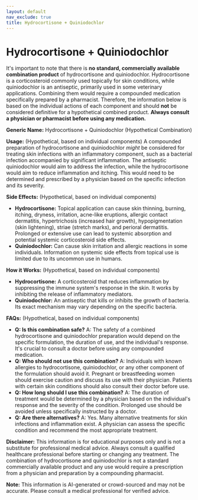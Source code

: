 ```yaml
---
layout: default
nav_exclude: true
title: Hydrocortisone + Quiniodochlor
---
```


# Hydrocortisone + Quiniodochlor

It's important to note that there is **no standard, commercially available combination product** of hydrocortisone and quiniodochlor.  Hydrocortisone is a corticosteroid commonly used topically for skin conditions, while quiniodochlor is an antiseptic, primarily used in some veterinary applications.  Combining them would require a compounded medication specifically prepared by a pharmacist.  Therefore, the information below is based on the individual actions of each component and should **not** be considered definitive for a hypothetical combined product.  **Always consult a physician or pharmacist before using any medication.**


**Generic Name:** Hydrocortisone + Quiniodochlor (Hypothetical Combination)

**Usage:** (Hypothetical, based on individual components)  A compounded preparation of hydrocortisone and quiniodochlor *might* be considered for treating skin infections with an inflammatory component, such as a bacterial infection accompanied by significant inflammation. The antiseptic quiniodochlor would aim to address the infection, while the hydrocortisone would aim to reduce inflammation and itching.  This would need to be determined and prescribed by a physician based on the specific infection and its severity.

**Side Effects:** (Hypothetical, based on individual components)

* **Hydrocortisone:**  Topical application can cause skin thinning, burning, itching, dryness, irritation, acne-like eruptions, allergic contact dermatitis, hypertrichosis (increased hair growth), hypopigmentation (skin lightening), striae (stretch marks), and perioral dermatitis.  Prolonged or extensive use can lead to systemic absorption and potential systemic corticosteroid side effects.
* **Quiniodochlor:**  Can cause skin irritation and allergic reactions in some individuals.  Information on systemic side effects from topical use is limited due to its uncommon use in humans.

**How it Works:** (Hypothetical, based on individual components)

* **Hydrocortisone:**  A corticosteroid that reduces inflammation by suppressing the immune system's response in the skin. It works by inhibiting the release of inflammatory mediators.
* **Quiniodochlor:**  An antiseptic that kills or inhibits the growth of bacteria.  Its exact mechanism may vary depending on the specific bacteria.

**FAQs:** (Hypothetical, based on individual components)

* **Q: Is this combination safe?** A:  The safety of a combined hydrocortisone and quiniodochlor preparation would depend on the specific formulation, the duration of use, and the individual's response.  It's crucial to consult a doctor before using any compounded medication.
* **Q: Who should not use this combination?** A:  Individuals with known allergies to hydrocortisone, quiniodochlor, or any other component of the formulation should avoid it.  Pregnant or breastfeeding women should exercise caution and discuss its use with their physician.  Patients with certain skin conditions should also consult their doctor before use.
* **Q: How long should I use this combination?** A: The duration of treatment would be determined by a physician based on the individual's response and the severity of the condition.  Prolonged use should be avoided unless specifically instructed by a doctor.
* **Q: Are there alternatives?** A:  Yes.  Many alternative treatments for skin infections and inflammation exist.  A physician can assess the specific condition and recommend the most appropriate treatment.


**Disclaimer:** This information is for educational purposes only and is not a substitute for professional medical advice.  Always consult a qualified healthcare professional before starting or changing any treatment. The combination of hydrocortisone and quiniodochlor is not a standard commercially available product and any use would require a prescription from a physician and preparation by a compounding pharmacist.


**Note:** This information is AI-generated or crowd-sourced and may not be accurate. Please consult a medical professional for verified advice.